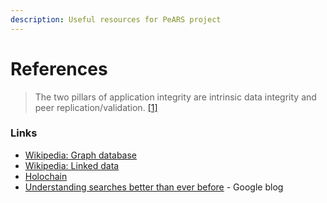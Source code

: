 ```yaml
---
description: Useful resources for PeARS project
---
```


# References

> The two pillars of application integrity are intrinsic data integrity and peer replication/validation. [\[1\]](https://developer.holochain.org/docs/concepts/1_the_basics/#key-takeaways)

### Links

* [Wikipedia: Graph database](https://en.wikipedia.org/wiki/Graph_database)
* [Wikipedia: Linked data](https://en.wikipedia.org/wiki/Linked_data)
* [Holochain](https://holochain.org/) 
* [Understanding searches better than ever before](https://www.blog.google/products/search/search-language-understanding-bert/) - Google blog



